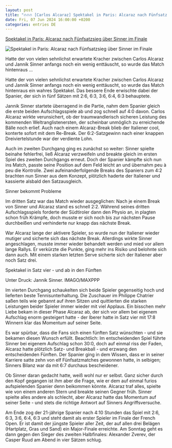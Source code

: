 ```yaml
---
layout: post
title: "🔥🔥🔥 [Carlos Alcaraz] Spektakel in Paris: Alcaraz nach Fünfsatzsieg über Sinner im Finale"
date: Fri, 07 Jun 2024 16:00:00 +0200
categories: entries DE
---
```

[Spektakel in Paris: Alcaraz nach Fünfsatzsieg über Sinner im Finale](https://www.kicker.de/spektakel-in-paris-alcaraz-nach-fuenfsatzsieg-ueber-sinner-im-finale-1030457/artikel)

![Spektakel in Paris: Alcaraz nach Fünfsatzsieg über Sinner im Finale](https://derivates.kicker.de/image/upload/c_crop%2Cx_0%2Cy_209%2Cw_4000%2Ch_2250/w_1200%2Cq_auto/v1/2024/06/07/cc460be0-f847-4a4e-84ea-3fad71d03d53.jpeg)

Hatte der von vielen sehnlichst erwartete Kracher zwischen Carlos Alcaraz und Jannik Sinner anfangs noch ein wenig enttäuscht, so wurde das Match hintenraus ...

Hatte der von vielen sehnlichst erwartete Kracher zwischen Carlos Alcaraz und Jannik Sinner anfangs noch ein wenig enttäuscht, so wurde das Match hintenraus ein wahres Spektakel. Das bessere Ende erwischte dabei der Spanier, der sich in fünf Sätzen mit 2:6, 6:3, 3:6, 6:4, 6:3 behauptete.

Jannik Sinner startete überragend in die Partie, nahm dem Spanier gleich die erste beiden Aufschlagsspiele ab und zog schnell auf 4:0 davon. Carlos Alcaraz wirkte verunsichert, ob der traumwandlerisch sicheren Leistung des kommenden Weltranglistenersten, der scheinbar unmöglich zu erreichende Bälle noch erlief. Auch nach einem Alcaraz-Break blieb der Italiener cool, konterte sofort mit dem Re-Break. Der 6:2-Satzgewinn nach einer knappen Dreiviertelstunde war der verdiente Lohn.

Auch im zweiten Durchgang ging es zunächst so weiter: Sinner spielte beinahe fehlerfrei, ließ Alcaraz verzweifeln und breakte gleich im ersten Spiel des zweiten Durchgangs erneut. Doch der Spanier kämpfte sich nun ins Match, passte seine Position auf dem Feld leicht an und übernahm peu à peu die Kontrolle. Zwei aufeinanderfolgende Breaks des Spaniers zum 4:2 brachten nun Sinner aus dem Konzept, plötzlich haderte der Italiener und kassierte alsbald den Satzausgleich.

Sinner bekommt Probleme

Im dritten Satz war das Match wieder ausgeglichen: Nach je einem Break von Sinner und Alcaraz stand es schnell 2:2. Während seines dritten Aufschlagsspiels forderte der Südtiroler dann den Physio an, in plagten schon früh Krämpfe, doch musste er sich noch bis zur nächsten Pause durchbeißen und verhinderte nur knapp das nächste Break.

War Alcaraz lange der aktivere Spieler, so wurde nun der Italiener wieder mutiger und sicherte sich das nächste Break. Allerdings wirkte Sinner angeschlagen, musste immer wieder behandelt werden und mied vor allem lange Rallys. Er verkürzte die Punkte, ging mehr ins Risiko und belohnte sich dann auch. Mit einem starken letzten Serve sicherte sich der Italiener aber noch Satz drei.

Spektakel in Satz vier - und ab in den Fünften

Unter Druck: Jannik Sinner. IMAGO/MAXPPP

Im vierten Durchgang schaukelten sich beide Spieler gegenseitig hoch und lieferten beste Tennisunterhaltung. Die Zuschauer im Philippe Chatrier saßen teils wie gebannt auf ihren Sitzen und quittierten die starken Leistungen beider Spieler immer wieder mit viel Applaus. Ein bisschen mehr Liebe bekam in dieser Phase Alcaraz ab, der sich vor allem bei eigenem Aufschlag enorm gesteigert hatte - der Iberer hatte in Satz vier mit 17:8 Winnern klar das Momentum auf seiner Seite.

Es war spürbar, dass die Fans sich einen fünften Satz wünschten - und sie bekamen diesen Wunsch erfüllt. Beachtlich: Im entscheidenden Spiel führte Sinner bei eigenem Aufschlag schon 30:0, doch auf einmal riss der Faden, Alcaraz hatte plötzlich Satz- und Breakball - und erzwang den entscheidenden Fünften. Der Spanier ging in dem Wissen, dass er in seiner Karriere satte zehn von elf Fünfsatzmatches gewonnen hatte, in selbigen; Sinners Bilanz war da mit 6:7 durchaus bescheidener.

Ob Sinner daran gedacht hatte, weiß wohl nur er selbst. Ganz sicher durch den Kopf gegangen ist ihm aber die Frage, wie er dem auf einmal furios aufspielenden Spanier denn beikommen könnte. Alcaraz traf alles, spielte wie von einem anderen Stern und breakte seinen Gegner früh. Sinner spielte alles andere als schlecht, aber Alcaraz hatte das Momentum auf seiner Seite - und stets die richtige Antwort auf Sinners Angriffsversuche.

Am Ende zog der 21-jährige Spanier nach 4:10 Stunden das Spiel mit 2:6, 6:3, 3:6, 6:4, 6:3 und steht damit als erster Spieler im Finale der French Open. Er ist damit der jüngste Spieler aller Zeit, der auf allen drei Belägen (Hartplatz, Gras und Sand) ein Major-Finale erreichte. Am Sonntag geht es dann gegen den Sieger des zweiten Halbfinales: Alexander Zverev, der Casper Ruud am Abend in vier Sätzen schlug.


